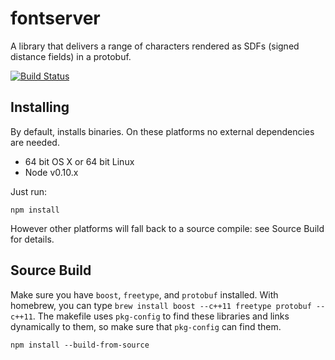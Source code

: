 # fontserver

A library that delivers a range of characters rendered as SDFs (signed distance fields) in a protobuf.

[![Build Status](https://magnum.travis-ci.com/mapbox/fontserver.png?token=ctvz1otCksqcmNzRzzxa&branch=master)](https://magnum.travis-ci.com/mapbox/fontserver)

## Installing

By default, installs binaries. On these platforms no external dependencies are needed.

- 64 bit OS X or 64 bit Linux
- Node v0.10.x

Just run:

```
npm install
```

However other platforms will fall back to a source compile: see Source Build for details.

## Source Build

Make sure you have `boost`, `freetype`, and `protobuf` installed. With homebrew, you can
type `brew install boost --c++11 freetype protobuf --c++11`. The makefile uses `pkg-config` to find these
libraries and links dynamically to them, so make sure that `pkg-config` can find
them.

```
npm install --build-from-source
```
